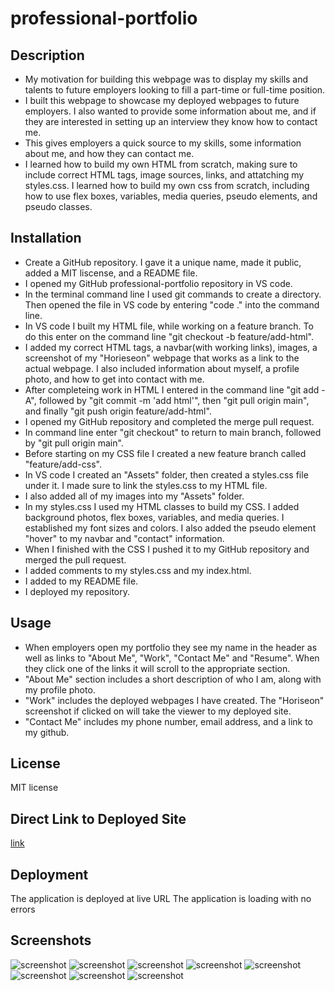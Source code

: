 # professional-portfolio


## Description

- My motivation for building this webpage was to display my skills and talents to future employers looking to fill a part-time or full-time position.
- I built this webpage to showcase my deployed webpages to future employers. I also wanted to provide some information about me, and if they are interested in setting up an interview they know how to contact me.
- This gives employers a quick source to my skills, some information about me, and how they can contact me.
- I learned how to build my own HTML from scratch, making sure to include correct HTML tags, image sources, links, and attatching my styles.css. I learned how to build my own css from scratch, including how to use flex boxes, variables, media queries, pseudo elements, and pseudo classes.


## Installation

- Create a GitHub repository. I gave it a unique name, made it public, added a MIT liscense, and a README file.
- I opened my GitHub professional-portfolio repository in VS code.
- In the terminal command line I used git commands to create a directory. Then opened the file in VS code by entering "code ." into the command line.
- In VS code I built my HTML file, while working on a feature branch. To do this enter on the command line "git checkout -b feature/add-html".
- I added my correct HTML tags, a navbar(with working links), images, a screenshot of my "Horieseon" webpage that works as a link to the actual webpage. I also  included information about myself, a profile photo, and how to get into contact with me. 
- After completeing work in HTML I entered in the command line "git add -A", followed by "git commit -m 'add html'", then "git pull origin main", and finally "git push origin feature/add-html".
- I opened my GitHub repository and completed the merge pull request.
- In command line enter "git checkout" to return to main branch, followed by "git pull origin main".
- Before starting on my CSS file I created a new feature branch called "feature/add-css". 
- In VS code I created an "Assets" folder, then created a styles.css file under it. I made sure to link the styles.css to my HTML file.
- I also added all of my images into my "Assets" folder.
- In my styles.css I used my HTML classes to build my CSS. I added background photos, flex boxes, variables, and media queries. I established my font sizes and colors. I also added the pseudo element "hover" to my navbar and "contact" information. 
- When I finished with the CSS I pushed it to my GitHub repository and merged the pull request.
- I added comments to my styles.css and my index.html.
- I added to my README file.
- I deployed my repository.

## Usage

- When employers open my portfolio they see my name in the header as well as links to "About Me", "Work", "Contact Me" and "Resume". When they click one of the links it will scroll to the appropriate section.
- "About Me" section includes a short description of who I am, along with my profile photo.
- "Work" includes the deployed webpages I have created. The "Horiseon" screenshot if clicked on will take the viewer to my deployed site.
- "Contact Me" includes my phone number, email address, and a link to my github.

## License

MIT license

## Direct Link to Deployed Site

[link](https://lonj214.github.io/professional-portfolio/)

## Deployment
The application is deployed at live URL
The application is loading with no errors

## Screenshots

![screenshot](london-port-1.png)
![screenshot](london-port-2.png)
![screenshot](london-port-3.png)
![screenshot](london-port-4.png)
![screenshot](london-port-5.png)
![screenshot](london-port-6.png)
![screenshot](london-port-7.png)
![screenshot](london-port-8.png)